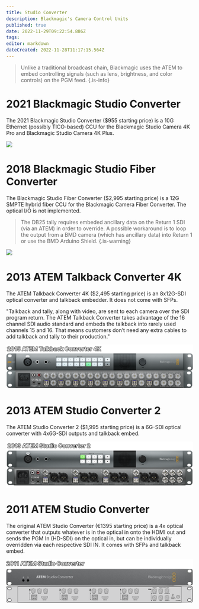 ```yaml
---
title: Studio Converter
description: Blackmagic's Camera Control Units
published: true
date: 2022-11-29T09:22:54.886Z
tags: 
editor: markdown
dateCreated: 2022-11-28T11:17:15.564Z
---
```


>Unlike a traditional broadcast chain, Blackmagic uses the ATEM to embed controlling signals  (such as lens, brightness, and color controls) on the PGM feed.
{.is-info}

# 2021 Blackmagic Studio Converter

The 2021 Blackmagic Studio Converter ($955 starting price) is a 10G Ethernet (possibly TICO-based) CCU for the Blackmagic Studio Camera 4K Pro and Blackmagic Studio Camera 4K Plus. 

![](/hardware/blackmagic/studioconverter/2021blackmagicstudioconverterdiagram.png)

# 2018 Blackmagic Studio Fiber Converter

The Blackmagic Studio Fiber Converter ($2,995 starting price) is a 12G SMPTE hybrid fiber CCU for the Blackmagic Camera Fiber Converter. The optical I/O is not implemented. 

> The DB25 tally requires embeded ancillary data on the Return 1 SDI (via an ATEM) in order to override. A possible workaround is to loop the output from a BMD camera (which has ancillary data) into Return 1 or use the BMD Arduino Shield.
{.is-warning}

![](/hardware/blackmagic/studioconverter/2018blackmagicstudiofiberconverterdiagram.png)

# 2013 ATEM Talkback Converter 4K

The ATEM Talkback Converter 4K ($2,495 starting price) is an 8x12G-SDI optical converter and talkback embedder. It does not come with SFPs.

"Talkback and tally, along with video, are sent to each camera over the SDI program return. The ATEM Talkback Converter takes advantage of the 16 channel SDI audio standard and embeds the talkback into rarely used channels 15 and 16. That means customers don’t need any extra cables to add talkback and tally to their production."

![](/hardware/blackmagic/studioconverter/2015atemtalkbackconverter4kdiagram.png)

# 2013 ATEM Studio Converter 2

The ATEM Studio Converter 2 ($1,995 starting price) is a 6G-SDI optical converter with 4x6G-SDI outputs and talkback embed. 

![](/hardware/blackmagic/studioconverter/2013atemstudioconverter2diagram.png)

# 2011 ATEM Studio Converter

The original ATEM Studio Converter (€1395 starting price) is a 4x optical converter that outputs whatever is in the optical in onto the HDMI out and sends the PGM In (HD-SDI) on the optical in, but can be individually overridden via each respective SDI IN. It comes with SFPs and talkback embed. 

![](/hardware/blackmagic/studioconverter/2011atemstudioconverterdiagram.png)